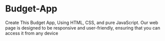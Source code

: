 # Budget-App
Create This Budget App, Using HTML, CSS, and pure JavaScript. Our web page is designed to be responsive and user-friendly, ensuring that you can access it from any device
